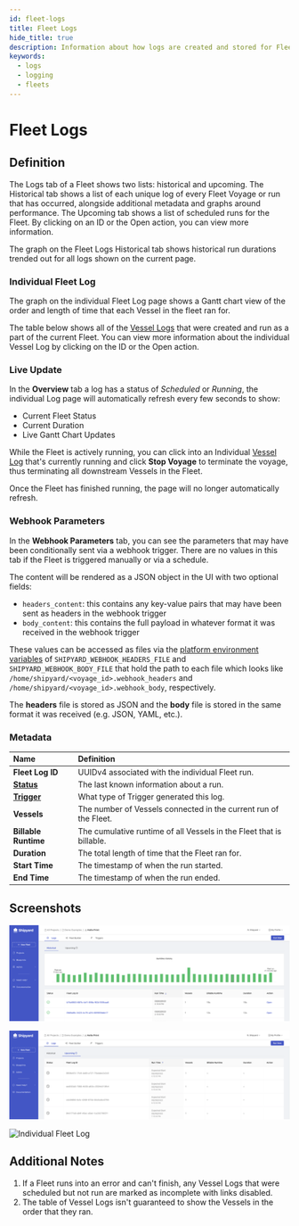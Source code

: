 ```yaml
---
id: fleet-logs
title: Fleet Logs
hide_title: true
description: Information about how logs are created and stored for Fleets.
keywords:
  - logs
  - logging
  - fleets
---
```


# Fleet Logs

## Definition

The Logs tab of a Fleet shows two lists: historical and upcoming. The Historical tab shows a list of each unique log of every Fleet Voyage or run that has occurred, alongside additional metadata and graphs around performance. The Upcoming tab shows a list of scheduled runs for the Fleet. By clicking on an ID or the Open action, you can view more information.

The graph on the Fleet Logs Historical tab shows historical run durations trended out for all logs shown on the current page.

### Individual Fleet Log

The graph on the individual Fleet Log page shows a Gantt chart view of the order and length of time that each Vessel in the fleet ran for.

The table below shows all of the [Vessel Logs](vessel-logs.md) that were created and run as a part of the current Fleet. You can view more information about the individual Vessel Log by clicking on the ID or the Open action.

### Live Update

In the **Overview** tab a log has a status of *Scheduled* or *Running*, the individual Log page will automatically refresh every few seconds to show:

- Current Fleet Status
- Current Duration
- Live Gantt Chart Updates

While the Fleet is actively running, you can click into an Individual [Vessel Log](vessel-logs.md) that's currently running and click **Stop Voyage** to terminate the voyage, thus terminating all downstream Vessels in the Fleet.

Once the Fleet has finished running, the page will no longer automatically refresh.

### Webhook Parameters

In the **Webhook Parameters** tab, you can see the parameters that may have been conditionally sent via a webhook trigger. There are no values in this tab if the Fleet is triggered manually or via a schedule.

The content will be rendered as a JSON object in the UI with two optional fields:

- `headers_content`: this contains any key-value pairs that may have been sent as headers in the webhook trigger
- `body_content`: this contains the full payload in whatever format it was received in the webhook trigger

These values can be accessed as files via the [platform environment variables](../shipyard-environment-variables.md) of `SHIPYARD_WEBHOOK_HEADERS_FILE` and `SHIPYARD_WEBHOOK_BODY_FILE` that hold the path to each file which looks like `/home/shipyard/<voyage_id>.webhook_headers` and `/home/shipyard/<voyage_id>.webhook_body`, respectively.

The **headers** file is stored as JSON and the **body** file is stored in the same format it was received (e.g. JSON, YAML, etc.).

### Metadata

| Name                                                       | Definition                                                              |
| :--------------------------------------------------------- | :---------------------------------------------------------------------- |
| **Fleet Log ID**                                                 | UUIDv4 associated with the individual Fleet run.                              |
| [**Status**](../other-functions/status.md) | The last known information about a run.                                 |
| [**Trigger**](../triggers/triggers-overview.md)                | What type of Trigger generated this log.                                |
| **Vessels**                                                | The number of Vessels connected in the current run of the Fleet.                                |
| **Billable Runtime**                                               | The cumulative runtime of all Vessels in the Fleet that is billable.                      |
| **Duration**                                               | The total length of time that the Fleet ran for.                       |
| **Start Time**                                             | The timestamp of when the run started.                         |
| **End Time**                                               | The timestamp of when the run ended.                                    |


## Screenshots

![Fleet Logs Historical Page](../../.gitbook/assets/shipyard-2022-03-30-15-48-35.png)

![Fleet Logs Upcoming Page](../../.gitbook/assets/shipyard-2022-03-30-15-35-37.png)

![Individual Fleet Log](../../.gitbook/assets/shipyard_2021_09_10_11_57_46.png)

## Additional Notes

1. If a Fleet runs into an error and can't finish, any Vessel Logs that were scheduled but not run are marked as incomplete with links disabled.
2. The table of Vessel Logs isn't guaranteed to show the Vessels in the order that they ran.
